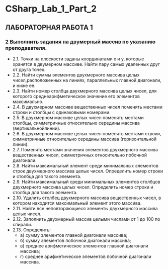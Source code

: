# CSharp_Lab_1_Part_2

## ЛАБОРАТОРНАЯ РАБОТА 1

### 2 Выполнить задания на двумерный массив по указанию преподавателя.

- 2.1. Точки на плоскости заданы координатами х и у, которые хранятся в двумерном массиве. Найти пару самых удаленных друг от друга точек.
- 2.2. Найти суммы элементов двухмерного массива целых чисел,расположенных на линиях, параллельных главной диагонали, и ниже ее.
- 2.3. Найти номер столбца двухмерного массива целых чисел, для которого среднеарифметическое значение его элементов максимально.
- 2.4. В двухмерном массиве вещественных чисел поменять местами строки и столбцы с одинаковыми номерами.
- 2.5. В двухмерном массиве целых чисел поменять местами столбцы, симметричные относительно середины массива (вертикальнойлинии).
- 2.6. В двухмерном массиве целых чисел поменять местами строки, симметричные относительно середины массива (горизонтальной линии).
- 2.7. Поменять местами значения элементов двухмерного массива вещественных чисел, симметричных относительно побочной диагонали.
- 2.8. Найти максимальный элемент среди минимальных элементов строк двухмерного массива целых чисел. Определить номер строки и столбца для такого элемента.
- 2.9. Найти максимальный среди минимальных элементов столбцов двухмерного массива целых чисел. Определить номер строки и столбца для такого элемента.
- 2.10. Удалить столбец двухмерного массива вещественных чисел, в котором находится максимальный элемент этого массива.
- 2.11. Найти все неповторяющиеся элементы двухмерного массива целых чисел.
- 2.12. Заполнить двухмерный массив целыми числами от 1 до 100 по спирали.
- 2.13. Определить:
   - а) сумму элементов главной диагонали массива;
   - б) сумму элементов побочной диагонали массива;
   - в) среднее арифметическое элементов главной диагонали массива;
   - г) среднее арифметическое элементов побочной диагонали массива.
